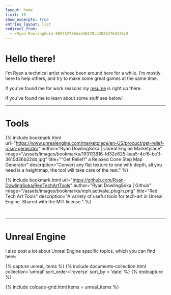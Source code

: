 ```yaml
---
layout: home
limit: 10
show_excerpts: true
entries_layout: list
redirect_from:
  - /Ryan-DowlingSoka-808f52788ead40478ca3030376d135c8
---
```


# Hello there!

I'm Ryan a technical artist whose been around here for a while. I'm mostly here to help others, and try to make some great games at the same time.

If you've found me for work reasons my [resume](./resume/) is right up there.

If you've found me to learn about some stuff see below!

---
# Tools

{% include bookmark.html
    url="https://www.unrealengine.com/marketplace/en-US/product/get-relief-rcsm-generator"
    author="Ryan DowlingSoka | Unreal Engine Marketplace"
    image="/assets/images/bookmarks/193113816-fd32e625-baa5-4cf6-be1f-3610d36b22dd.jpg"
    title="\"Get Relief!\" a Relaxed Cone Step Map Generator"
    description="Convert any flat texture to one with depth, all you need is a heightmap, the tool will take care of the rest." %}

{% include bookmark.html
    url="https://github.com/Ryan-DowlingSoka/RedTechArtTools"
    author="Ryan DowlingSoka | Github"
    image="/assets/images/bookmarks/mph.activate_plugin.png"
    title="Red Tech Art Tools"
    description="A variety of useful tools for tech-art in Unreal Engine. Shared with the MIT license." %}

<br/>

---
# Unreal Engine

I also post a lot about Unreal Engine specific topics, which you can find here:

{% capture unreal_items %}
  {% include documents-collection.html collection='unreal' sort_order='reverse' sort_by = 'date' %}
{% endcapture %}

{% include colcade-grid.html items = unreal_items %}